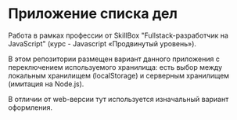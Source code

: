 # Приложение списка дел 

Работа в рамках профессии от SkillBox "Fullstack-разработчик на JavaScript" (курс - Javascript «Продвинутый уровень»).

В этом репозитории размещен вариант данного приложения с переключением используемого хранилища: есть выбор между локальным хранилищем (localStorage) и серверным хранилищем (имитация на Node.js).

В отличии от web-версии тут используется изначальный вариант оформления.
